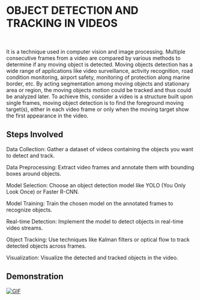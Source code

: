 # OBJECT DETECTION AND TRACKING IN VIDEOS
<br>

It is a technique used in computer vision and image processing. Multiple consecutive frames from a video are compared by various methods to determine if any moving object is detected. Moving objects detection has a wide range of applications like video surveillance, activity recognition, road condition monitoring, airport safety, monitoring of protection along marine border, etc. By acting segmentation among moving objects and stationary area or region, the moving objects motion could be tracked and thus could be analyzed later. To achieve this, consider a video is a structure built upon single frames, moving object detection is to find the foreground moving target(s), either in each video frame or only when the moving target show the first appearance in the video.


## Steps Involved
Data Collection: Gather a dataset of videos containing the objects you want to detect and track.

Data Preprocessing: Extract video frames and annotate them with bounding boxes around objects.

Model Selection: Choose an object detection model like YOLO (You Only Look Once) or Faster R-CNN.

Model Training: Train the chosen model on the annotated frames to recognize objects.

Real-time Detection: Implement the model to detect objects in real-time video streams.

Object Tracking: Use techniques like Kalman filters or optical flow to track detected objects across frames.

Visualization: Visualize the detected and tracked objects in the video.

## Demonstration

[![GIF](https://github.com/Purohit0/Coding-Raja-Technologies-Internship./assets/153826155/5392eab0-00e6-4a87-b430-3dc99aa08d30)
](https://github.com/srijarkoroy/Moving-Object-Detection/blob/main/Media/Detect.gif)

